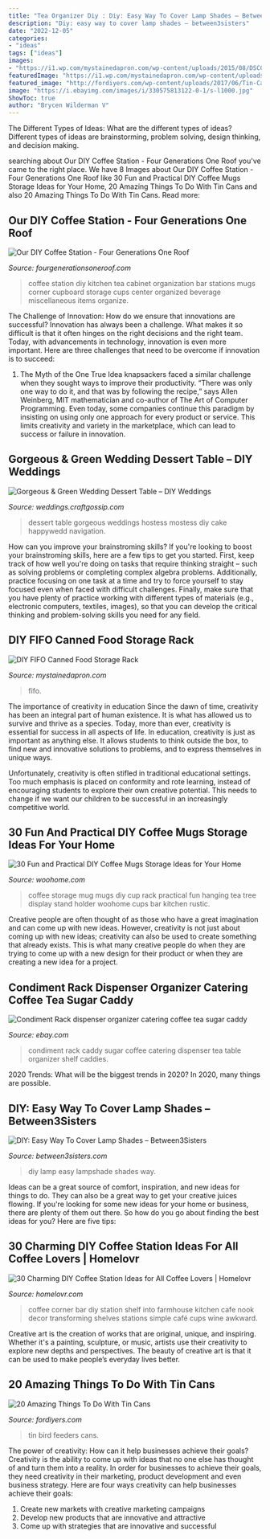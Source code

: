 ```yaml
---
title: "Tea Organizer Diy : Diy: Easy Way To Cover Lamp Shades – Between3sisters"
description: "Diy: easy way to cover lamp shades – between3sisters"
date: "2022-12-05"
categories:
- "ideas"
tags: ["ideas"]
images:
- "https://i1.wp.com/mystainedapron.com/wp-content/uploads/2015/08/DSC06126.jpg?fit=1200%2C900"
featuredImage: "https://i1.wp.com/mystainedapron.com/wp-content/uploads/2015/08/DSC06126.jpg?fit=1200%2C900"
featured_image: "http://fordiyers.com/wp-content/uploads/2017/06/Tin-Can-Bird-Feeders.jpg"
image: "https://i.ebayimg.com/images/i/330575813122-0-1/s-l1000.jpg"
ShowToc: true
author: "Brycen Wilderman V"
---
```



The Different Types of Ideas: What are the different types of ideas?
Different types of ideas are brainstorming, problem solving, design thinking, and decision making.

	

		
searching about Our DIY Coffee Station - Four Generations One Roof you've came to the right place. We have 8 Images about Our DIY Coffee Station - Four Generations One Roof like 30 Fun and Practical DIY Coffee Mugs Storage Ideas for Your Home, 20 Amazing Things To Do With Tin Cans and also 20 Amazing Things To Do With Tin Cans. Read more:
		
    
## Our DIY Coffee Station - Four Generations One Roof

<img loading=lazy src="https://www.fourgenerationsoneroof.com/wp-content/uploads/2015/01/DIY-Coffee-Station-5.jpg" onerror="this.onerror=null;this.src='https://tse1.mm.bing.net/th?id=OIP.oYFwdiGw5YrxUk4nuWRfiwHaLL&amp;pid=15.1';" alt="Our DIY Coffee Station - Four Generations One Roof">

_Source: fourgenerationsoneroof.com_

>coffee station diy kitchen tea cabinet organization bar stations mugs corner cupboard storage cups center organized beverage miscellaneous items organize. 

	

The Challenge of Innovation: How do we ensure that innovations are successful?
Innovation has always been a challenge. What makes it so difficult is that it often hinges on the right decisions and the right team. Today, with advancements in technology, innovation is even more important. Here are three challenges that need to be overcome if innovation is to succeed:
1. The Myth of the One True Idea
 knapsackers faced a similar challenge when they sought ways to improve their productivity. “There was only one way to do it, and that was by following the recipe,” says Allen Weinberg, MIT mathematician and co-author of The Art of Computer Programming. Even today, some companies continue this paradigm by insisting on using only one approach for every product or service. This limits creativity and variety in the marketplace, which can lead to success or failure in innovation.


    
## Gorgeous &amp; Green Wedding Dessert Table – DIY Weddings

<img loading=lazy src="https://i1.wp.com/weddings.craftgossip.com/files/2013/08/Gorgeous-Green-Wedding-Dessert-Table-via-Hostess-with-the-Mostess.jpg?fit=430%2C616&amp;ssl=1" onerror="this.onerror=null;this.src='https://tse1.mm.bing.net/th?id=OIP.peqbB12NjsKHAew-XBAznAAAAA&amp;pid=15.1';" alt="Gorgeous &amp; Green Wedding Dessert Table – DIY Weddings">

_Source: weddings.craftgossip.com_

>dessert table gorgeous weddings hostess mostess diy cake happywedd navigation. 

	

How can you improve your brainstroming skills?
If you're looking to boost your brainstroming skills, here are a few tips to get you started. First, keep track of how well you're doing on tasks that require thinking straight – such as solving problems or completing complex algebra problems. Additionally, practice focusing on one task at a time and try to force yourself to stay focused even when faced with difficult challenges. Finally, make sure that you have plenty of practice working with different types of materials (e.g., electronic computers, textiles, images), so that you can develop the critical thinking and problem-solving skills you need for any field.

    
## DIY FIFO Canned Food Storage Rack

<img loading=lazy src="https://i1.wp.com/mystainedapron.com/wp-content/uploads/2015/08/DSC06126.jpg?fit=1200%2C900" onerror="this.onerror=null;this.src='https://tse1.mm.bing.net/th?id=OIP.JP1xDk7tx-ld8Dro7OJarwHaFj&amp;pid=15.1';" alt="DIY FIFO Canned Food Storage Rack">

_Source: mystainedapron.com_

>fifo. 

	

The importance of creativity in education
Since the dawn of time, creativity has been an integral part of human existence. It is what has allowed us to survive and thrive as a species. Today, more than ever, creativity is essential for success in all aspects of life.
In education, creativity is just as important as anything else. It allows students to think outside the box, to find new and innovative solutions to problems, and to express themselves in unique ways.

Unfortunately, creativity is often stifled in traditional educational settings. Too much emphasis is placed on conformity and rote learning, instead of encouraging students to explore their own creative potential. This needs to change if we want our children to be successful in an increasingly competitive world.

    
## 30 Fun And Practical DIY Coffee Mugs Storage Ideas For Your Home

<img loading=lazy src="http://www.woohome.com/wp-content/uploads/2015/05/coffee-mug-storage-ideas-woohome-8.jpg" onerror="this.onerror=null;this.src='https://tse2.mm.bing.net/th?id=OIP.gBwVzeaqECre25xQFDvQrgHaLH&amp;pid=15.1';" alt="30 Fun and Practical DIY Coffee Mugs Storage Ideas for Your Home">

_Source: woohome.com_

>coffee storage mug mugs diy cup rack practical fun hanging tea tree display stand holder woohome cups bar kitchen rustic. 

	

Creative people are often thought of as those who have a great imagination and can come up with new ideas. However, creativity is not just about coming up with new ideas; creativity can also be used to create something that already exists. This is what many creative people do when they are trying to come up with a new design for their product or when they are creating a new idea for a project.

    
## Condiment Rack Dispenser Organizer Catering Coffee Tea Sugar Caddy

<img loading=lazy src="https://i.ebayimg.com/images/i/330575813122-0-1/s-l1000.jpg" onerror="this.onerror=null;this.src='https://tse4.mm.bing.net/th?id=OIP.TtIC0uqVbVREZsBECC0tpQHaKg&amp;pid=15.1';" alt="Condiment Rack dispenser organizer catering coffee tea sugar caddy">

_Source: ebay.com_

>condiment rack caddy sugar coffee catering dispenser tea table organizer shelf caddies. 

	

2020 Trends: What will be the biggest trends in 2020?
In 2020, many things are possible.

    
## DIY: Easy Way To Cover Lamp Shades – Between3Sisters

<img loading=lazy src="http://2.bp.blogspot.com/-iQ5tZIp1E3U/T_JZfIxj02I/AAAAAAAADbM/TX4rSOADxu0/s1600/IMG_7065.JPG" onerror="this.onerror=null;this.src='https://tse2.mm.bing.net/th?id=OIP.cjSfOueh1rR-77l4TDtVMAHaLG&amp;pid=15.1';" alt="DIY: Easy Way To Cover Lamp Shades – Between3Sisters">

_Source: between3sisters.com_

>diy lamp easy lampshade shades way. 

	

Ideas can be a great source of comfort, inspiration, and new ideas for things to do. They can also be a great way to get your creative juices flowing. If you're looking for some new ideas for your home or business, there are plenty of them out there. So how do you go about finding the best ideas for you? Here are five tips: 

    
## 30 Charming DIY Coffee Station Ideas For All Coffee Lovers | Homelovr

<img loading=lazy src="https://www.homelovr.com/wp-content/uploads/2017/05/Coffee-Corner.png" onerror="this.onerror=null;this.src='https://tse1.mm.bing.net/th?id=OIP.PFkfOhslKrDugUHCszpYCgHaOb&amp;pid=15.1';" alt="30 Charming DIY Coffee Station Ideas for All Coffee Lovers | Homelovr">

_Source: homelovr.com_

>coffee corner bar diy station shelf into farmhouse kitchen cafe nook decor transforming shelves stations simple café cups wine awkward. 

	

Creative art is the creation of works that are original, unique, and inspiring. Whether it's a painting, sculpture, or music, artists use their creativity to explore new depths and perspectives. The beauty of creative art is that it can be used to make people’s everyday lives better.

    
## 20 Amazing Things To Do With Tin Cans

<img loading=lazy src="http://fordiyers.com/wp-content/uploads/2017/06/Tin-Can-Bird-Feeders.jpg" onerror="this.onerror=null;this.src='https://tse3.mm.bing.net/th?id=OIP.JnD4GAgFut5-mVkqUkmiFwHaEd&amp;pid=15.1';" alt="20 Amazing Things To Do With Tin Cans">

_Source: fordiyers.com_

>tin bird feeders cans. 

	

The power of creativity: How can it help businesses achieve their goals?
Creativity is the ability to come up with ideas that no one else has thought of and turn them into a reality. In order for businesses to achieve their goals, they need creativity in their marketing, product development and even business strategy. Here are four ways creativity can help businesses achieve their goals: 
1. Create new markets with creative marketing campaigns 
2. Develop new products that are innovative and attractive 
3. Come up with strategies that are innovative and successful 

